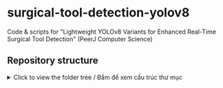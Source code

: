 # surgical-tool-detection-yolov8
Code &amp; scripts for "Lightweight YOLOv8 Variants for Enhanced Real-Time Surgical Tool Detection" (PeerJ Computer Science)

## Repository structure
<details>
<summary>Click to view the folder tree / Bấm để xem cấu trúc thư mục</summary>

```text
surgical-tool-detection-yolov8/
├─ README.md
├─ requirements.txt
├─ configs/
│  ├─ data_m2cai.yaml
│  └─ data_surgical_tools.yaml
├─ models/
│  ├─ model1/            # +G + SC3T + C2f-Ghost (ví dụ)
│  │  ├─ ultralytics
│  │  ├─ README.md
│  │
│  ├─ model2/            # model1 + CAM + CBAM
│  │  ├─ ultralytics
│  │  ├─ README.md
│  │  
│  └─ model3/            # +G + SC3T + CBAM (best)
│     ├─ ultralytics
│     ├─ README.md
│    
└─ .gitignore

## Run in Colab
- Model 1: [![Open In Colab](https://colab.research.google.com/assets/colab-badge.svg)](https://colab.research.google.com/github/<your-username>/surgical-tool-detection-yolov8/blob/main/models/model1/train_colab.ipynb)
- Model 2: [![Open In Colab](https://colab.research.google.com/assets/colab-badge.svg)](https://colab.research.google.com/github/<your-username>/surgical-tool-detection-yolov8/blob/main/models/model2/train_colab.ipynb)
- Model 3: [![Open In Colab](https://colab.research.google.com/assets/colab-badge.svg)](https://colab.research.google.com/github/<your-username>/surgical-tool-detection-yolov8/blob/main/models/model3/train_colab.ipynb)
